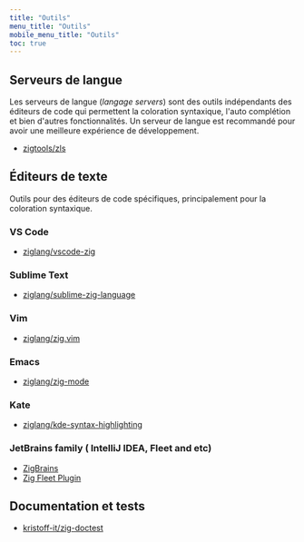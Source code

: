 ```yaml
---
title: "Outils"
menu_title: "Outils"
mobile_menu_title: "Outils"
toc: true
---
```


## Serveurs de langue
Les serveurs de langue (*langage servers*) sont des outils indépendants des éditeurs de code qui permettent la coloration syntaxique, l'auto complétion et bien d'autres fonctionnalités.
Un serveur de langue est recommandé pour avoir une meilleure expérience de développement.

- [zigtools/zls](https://github.com/zigtools/zls)

## Éditeurs de texte
Outils pour des éditeurs de code spécifiques, principalement pour la coloration syntaxique.

### VS Code
- [ziglang/vscode-zig](https://github.com/ziglang/vscode-zig)

### Sublime Text
- [ziglang/sublime-zig-language](https://github.com/ziglang/sublime-zig-language)

### Vim
- [ziglang/zig.vim](https://github.com/ziglang/zig.vim)

### Emacs
- [ziglang/zig-mode](https://github.com/ziglang/zig-mode)

### Kate
- [ziglang/kde-syntax-highlighting](https://github.com/ziglang/kde-syntax-highlighting)

### JetBrains family ( IntelliJ IDEA, Fleet and etc)
- [ZigBrains](https://plugins.jetbrains.com/plugin/22456-zigbrains)
- [Zig Fleet Plugin](https://plugins.jetbrains.com/plugin/26070-zig)

## Documentation et tests
- [kristoff-it/zig-doctest](https://github.com/kristoff-it/zig-doctest)

